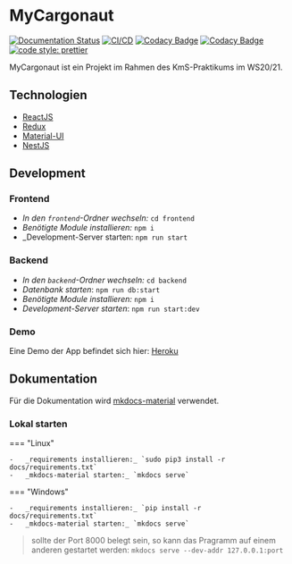 # MyCargonaut

[![Documentation Status](https://readthedocs.org/projects/mycargonaut/badge/?version=latest)](https://mycargonaut.readthedocs.io/en/latest/?badge=latest)
[![CI/CD](https://github.com/KMS-WS20-T01/MyCargonaut/workflows/CI/CD/badge.svg)](https://github.com/KMS-WS20-T01/MyCargonaut/actions?query=workflow%3ACI%2FCD)
[![Codacy Badge](https://app.codacy.com/project/badge/Grade/160ba71e8bf2434cb7f11130290d2695)](https://www.codacy.com/gh/KMS-WS20-T01/MyCargonaut/dashboard?utm_source=github.com&utm_medium=referral&utm_content=KMS-WS20-T01/MyCargonaut&utm_campaign=Badge_Grade)
[![Codacy Badge](https://app.codacy.com/project/badge/Coverage/160ba71e8bf2434cb7f11130290d2695)](https://www.codacy.com/gh/KMS-WS20-T01/MyCargonaut/dashboard?utm_source=github.com&amp;utm_medium=referral&amp;utm_content=KMS-WS20-T01/MyCargonaut&amp;utm_campaign=Badge_Coverage)
[![code style: prettier](https://img.shields.io/badge/code_style-prettier-ff69b4.svg?style=flat)](https://github.com/prettier/prettier)

MyCargonaut ist ein Projekt im Rahmen des KmS-Praktikums im WS20/21.

## Technologien

-   [ReactJS](https://reactjs.org/)
-   [Redux](https://redux.js.org/)
-   [Material-UI](https://material-ui.com/)
-   [NestJS](https://nestjs.com/)

## Development

### Frontend

-   _In den `frontend`-Ordner wechseln:_ `cd frontend`
-   _Benötigte Module installieren:_ `npm i`
-   _Development-Server starten: `npm run start`

### Backend

-   _In den `backend`-Ordner wechseln:_ `cd backend`
-   _Datenbank starten_: `npm run db:start`
-   _Benötigte Module installieren:_ `npm i`
-   _Development-Server starten_: `npm run start:dev`

### Demo

Eine Demo der App befindet sich hier: [Heroku](https://my-cargonaut.herokuapp.com)

## Dokumentation

Für die Dokumentation wird [mkdocs-material](https://squidfunk.github.io/mkdocs-material/getting-started/) verwendet.


### Lokal starten

=== "Linux"

    -   _requirements installieren:_ `sudo pip3 install -r docs/requirements.txt`
    -   _mkdocs-material starten:_ `mkdocs serve`

=== "Windows"

    -   _requirements installieren:_ `pip install -r docs/requirements.txt`
    -   _mkdocs-material starten:_ `mkdocs serve`


> sollte der Port 8000 belegt sein, so kann das Pragramm auf einem anderen gestartet werden:
> `mkdocs serve --dev-addr 127.0.0.1:port`

